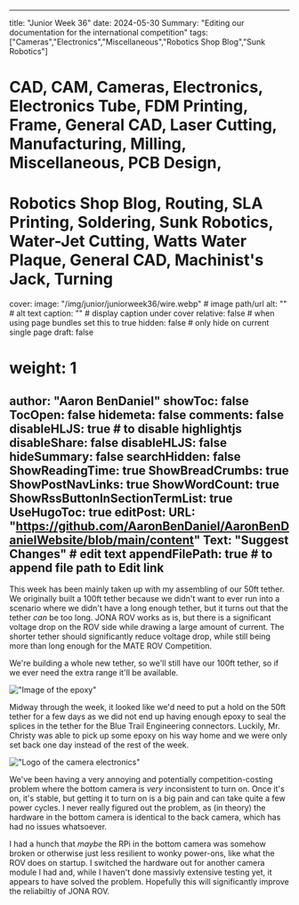 
---
title: "Junior Week 36"
date: 2024-05-30
Summary: "Editing our documentation for the international competition"
tags: ["Cameras","Electronics","Miscellaneous","Robotics Shop Blog","Sunk Robotics"]
# CAD, CAM, Cameras, Electronics, Electronics Tube, FDM Printing, Frame, General CAD, Laser Cutting, Manufacturing, Milling, Miscellaneous, PCB Design,
# Robotics Shop Blog, Routing, SLA Printing, Soldering, Sunk Robotics, Water-Jet Cutting, Watts Water Plaque, General CAD, Machinist's Jack, Turning
cover:
    image: "/img/junior/juniorweek36/wire.webp" # image path/url
    alt: "" # alt text
    caption: "" # display caption under cover
    relative: false # when using page bundles set this to true
    hidden: false # only hide on current single page
draft: false

# weight: 1
author: "Aaron BenDaniel"
showToc: false
TocOpen: false
hidemeta: false
comments: false
disableHLJS: true # to disable highlightjs
disableShare: false
disableHLJS: false
hideSummary: false
searchHidden: false
ShowReadingTime: true
ShowBreadCrumbs: true
ShowPostNavLinks: true
ShowWordCount: true
ShowRssButtonInSectionTermList: true
UseHugoToc: true
editPost:
    URL: "https://github.com/AaronBenDaniel/AaronBenDanielWebsite/blob/main/content"
    Text: "Suggest Changes" # edit text
    appendFilePath: true # to append file path to Edit link
---

This week has been mainly taken up with my assembling of our 50ft tether. We originally built a 100ft tether because we didn't want to ever run into a scenario where we didn't have a long enough tether, but it turns out that the tether *can* be too long. JONA ROV works as is, but there is a significant voltage drop on the ROV side while drawing a large amount of current. The shorter tether should significantly reduce voltage drop, while still being more than long enough for the MATE ROV Competition.

We're building a whole new tether, so we'll still have our 100ft tether, so if we ever need the extra range it'll be available.

!["Image of the epoxy"](/img/junior/juniorweek36/epoxy.webp)

Midway through the week, it looked like we'd need to put a hold on the 50ft tether for a few days as we did not end up having enough epoxy to seal the splices in the tether for the Blue Trail Engineering connectors. Luckily, Mr. Christy was able to pick up some epoxy on his way home and we were only set back one day instead of the rest of the week.

!["Logo of the camera electronics"](/img/junior/juniorweek36/camera.webp)

We've been having a very annoying and potentially competition-costing problem where the bottom camera is *very* inconsistent to turn on. Once it's on, it's stable, but getting it to turn on is a big pain and can take quite a few power cycles. I never really figured out the problem, as (in theory) the hardware in the bottom camera is identical to the back camera, which has had no issues whatsoever.

I had a hunch that *maybe* the RPi in the bottom camera was somehow broken or otherwise just less resilient to wonky power-ons, like what the ROV does on startup. I switched the hardware out for another camera module I had and, while I haven't done massivly extensive testing yet, it appears to have solved the problem. Hopefully this will significantly improve the reliabiltiy of JONA ROV.